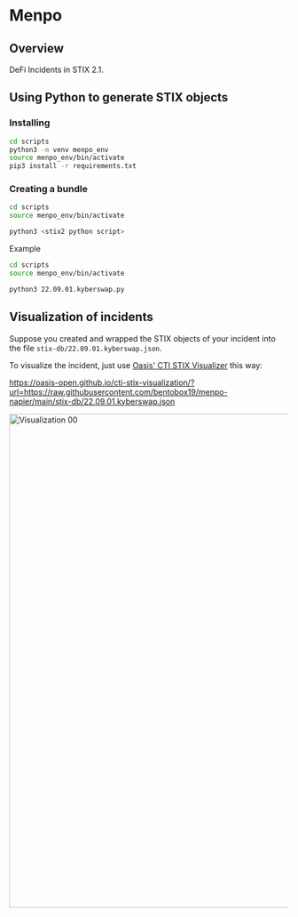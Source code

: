 # Menpo

## Overview

DeFi Incidents in STIX 2.1.

## Using Python to generate STIX objects

### Installing

```bash
cd scripts
python3 -m venv menpo_env
source menpo_env/bin/activate
pip3 install -r requirements.txt
```

### Creating a bundle

```bash
cd scripts
source menpo_env/bin/activate

python3 <stix2 python script>
```

Example

```bash
cd scripts
source menpo_env/bin/activate

python3 22.09.01.kyberswap.py
```
## Visualization of incidents

Suppose you created and wrapped the STIX objects of your incident into the file `stix-db/22.09.01.kyberswap.json`.

To visualize the incident, just use [Oasis' CTI STIX Visualizer](https://oasis-open.github.io/cti-stix-visualization/) this way:

https://oasis-open.github.io/cti-stix-visualization/?url=https://raw.githubusercontent.com/bentobox19/menpo-napier/main/stix-db/22.09.01.kyberswap.json

<img width="888" alt="Visualization 00" src="https://user-images.githubusercontent.com/85324266/232174604-41c2ba3b-57dd-4c10-975d-5845b7dbf5ef.png">
